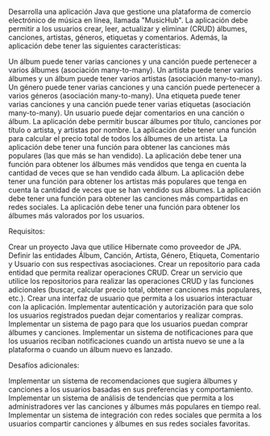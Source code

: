 Desarrolla una aplicación Java que gestione una plataforma de comercio electrónico de música en línea, llamada "MusicHub". La aplicación debe permitir a los usuarios crear, leer, actualizar y eliminar (CRUD) álbumes, canciones, artistas, géneros, etiquetas y comentarios. Además, la aplicación debe tener las siguientes características:

Un álbum puede tener varias canciones y una canción puede pertenecer a varios álbumes (asociación many-to-many).
Un artista puede tener varios álbumes y un álbum puede tener varios artistas (asociación many-to-many).
Un género puede tener varias canciones y una canción puede pertenecer a varios géneros (asociación many-to-many).
Una etiqueta puede tener varias canciones y una canción puede tener varias etiquetas (asociación many-to-many).
Un usuario puede dejar comentarios en una canción o álbum.
La aplicación debe permitir buscar álbumes por título, canciones por título o artista, y artistas por nombre.
La aplicación debe tener una función para calcular el precio total de todos los álbumes de un artista.
La aplicación debe tener una función para obtener las canciones más populares (las que más se han vendido).
La aplicación debe tener una función para obtener los álbumes más vendidos que tenga en cuenta la cantidad de veces que se han vendido cada álbum.
La aplicación debe tener una función para obtener los artistas más populares que tenga en cuenta la cantidad de veces que se han vendido sus álbumes.
La aplicación debe tener una función para obtener las canciones más compartidas en redes sociales.
La aplicación debe tener una función para obtener los álbumes más valorados por los usuarios.

Requisitos:

Crear un proyecto Java que utilice Hibernate como proveedor de JPA.
Definir las entidades Álbum, Canción, Artista, Género, Etiqueta, Comentario y Usuario con sus respectivas asociaciones.
Crear un repositorio para cada entidad que permita realizar operaciones CRUD.
Crear un servicio que utilice los repositorios para realizar las operaciones CRUD y las funciones adicionales (buscar, calcular precio total, obtener canciones más populares, etc.).
Crear una interfaz de usuario que permita a los usuarios interactuar con la aplicación.
Implementar autenticación y autorización para que solo los usuarios registrados puedan dejar comentarios y realizar compras.
Implementar un sistema de pago para que los usuarios puedan comprar álbumes y canciones.
Implementar un sistema de notificaciones para que los usuarios reciban notificaciones cuando un artista nuevo se une a la plataforma o cuando un álbum nuevo es lanzado.


Desafíos adicionales:

Implementar un sistema de recomendaciones que sugiera álbumes y canciones a los usuarios basadas en sus preferencias y comportamiento.
Implementar un sistema de análisis de tendencias que permita a los administradores ver las canciones y álbumes más populares en tiempo real.
Implementar un sistema de integración con redes sociales que permita a los usuarios compartir canciones y álbumes en sus redes sociales favoritas.